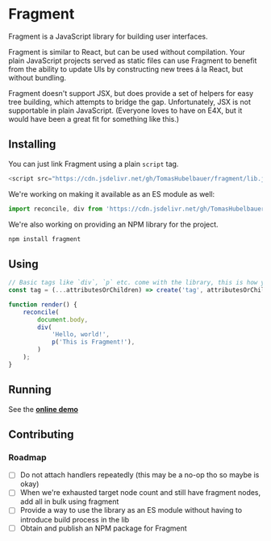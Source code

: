 # Fragment

Fragment is a JavaScript library for building user interfaces.

Fragment is similar to React, but can be used without compilation.
Your plain JavaScript projects served as static files can use Fragment to benefit from the
ability to update UIs by constructing new trees á la React, but without bundling.

Fragment doesn't support JSX, but does provide a set of helpers for easy tree building,
which attempts to bridge the gap. Unfortunately, JSX is not supportable in plain JavaScript.
(Everyone loves to have on E4X, but it would have been a great fit for something like this.)

## Installing

You can just link Fragment using a plain `script` tag.

```js
<script src="https://cdn.jsdelivr.net/gh/TomasHubelbauer/fragment/lib.js"></script>
```

We're working on making it available as an ES module as well:

```js
import reconcile, div from 'https://cdn.jsdelivr.net/gh/TomasHubelbauer/fragment/lib.js';
```

We're also working on providing an NPM library for the project.

```sh
npm install fragment
```

## Using

```js
// Basic tags like `div`, `p` etc. come with the library, this is how you add support for any tag
const tag = (...attributesOrChildren) => create('tag', attributesOrChildren);

function render() {
    reconcile(
        document.body,
        div(
            'Hello, world!',
            p('This is Fragment!'),
        )
    );
}
```

## Running

See the [**online demo**](https://tomashubelbauer.github.io/fragment/)

## Contributing

### Roadmap

- [ ] Do not attach handlers repeatedly (this may be a no-op tho so maybe is okay)
- [ ] When we're exhausted target node count and still have fragment nodes, add all in bulk using fragment
- [ ] Provide a way to use the library as an ES module without having to introduce build process in the lib
- [ ] Obtain and publish an NPM package for Fragment
